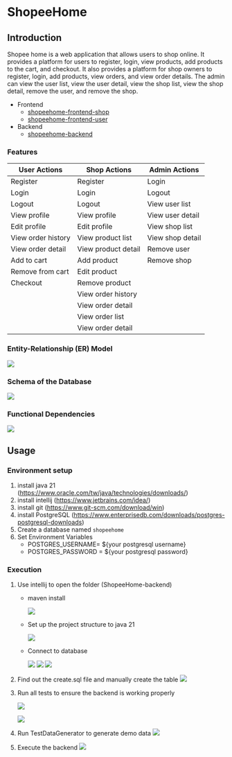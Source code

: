 # ShopeeHome

## Introduction
Shopee home is a web application that allows users to shop online. It provides a platform for users to register, login, view products, add products to the cart, and checkout. It also provides a platform for shop owners to register, login, add products, view orders, and view order details. The admin can view the user list, view the user detail, view the shop list, view the shop detail, remove the user, and remove the shop.

- Frontend
    - [shopeehome-frontend-shop](https://github.com/CalvinWan0101/ShopeeHome-frontend-shop)
    - [shopeehome-frontend-user](https://github.com/CalvinWan0101/ShopeeHome-frontend-user)
- Backend
    - [shopeehome-backend](https://github.com/CalvinWan0101/ShopeeHome-backend)

### Features
| User Actions        | Shop Actions         | Admin Actions       |
|---------------------|----------------------|---------------------|
| Register            | Register             | Login               |
| Login               | Login                | Logout              |
| Logout              | Logout               | View user list      |
| View profile        | View profile         | View user detail    |
| Edit profile        | Edit profile         | View shop list      |
| View order history  | View product list    | View shop detail    |
| View order detail   | View product detail  | Remove user         |
| Add to cart         | Add product          | Remove shop         |
| Remove from cart    | Edit product         |                     |
| Checkout            | Remove product       |                     |
|                     | View order history   |                     |
|                     | View order detail    |                     |
|                     | View order list      |                     |
|                     | View order detail    |                     |



### Entity-Relationship (ER) Model
![](./image/entity_relationship_model.jpg)

### Schema of the Database
![](./image/database_schema.png)

### Functional Dependencies
![](./image/functional_dependencies.png)

## Usage

### Environment setup
1. install java 21 (https://www.oracle.com/tw/java/technologies/downloads/)
1. install intellij (https://www.jetbrains.com/idea/)
1. install git (https://www.git-scm.com/download/win)
1. install PostgreSQL (https://www.enterprisedb.com/downloads/postgres-postgresql-downloads)
1. Create a database named `shopeehome`
1. Set Environment Variables
    - POSTGRES_USERNAME= ${your postgresql username}
    - POSTGRES_PASSWORD = ${your postgresql password}

### Execution

1. Use intellij to open the folder (ShopeeHome-backend)
    - maven install
        
        ![](./image/intellij/maven_install.png)
        
    - Set up the project structure to java 21
        
        ![](./image/intellij/java21.png)
        
    - Connect to database
        
        ![](./image/intellij/database_1.png)
        ![](./image/intellij/database_2.png)
        ![](./image/intellij/database_3.png)
        
1. Find out the create.sql file and manually create the table
    ![](./image/intellij/create_database.png)

    
1. Run all tests to ensure the backend is working properly
    
    ![](./image/intellij/test_1.png)

    ![](./image/intellij/test_2.png)

    
1. Run TestDataGenerator to generate demo data
    ![](./image/intellij/test_data.png)
    
1. Execute the backend
    ![](./image/intellij/run.png)